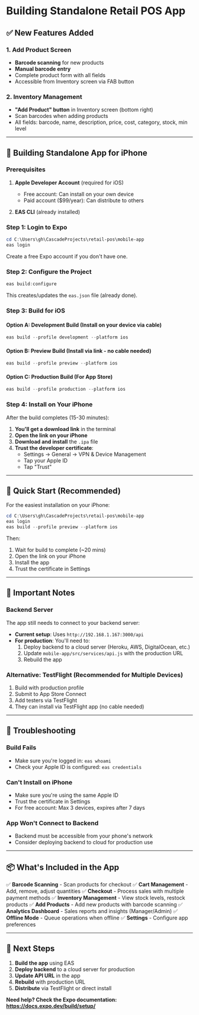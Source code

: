 # Building Standalone Retail POS App

## ✅ New Features Added

### 1. Add Product Screen
- **Barcode scanning** for new products
- **Manual barcode entry**
- Complete product form with all fields
- Accessible from Inventory screen via FAB button

### 2. Inventory Management
- **"Add Product" button** in Inventory screen (bottom right)
- Scan barcodes when adding products
- All fields: barcode, name, description, price, cost, category, stock, min level

---

## 📱 Building Standalone App for iPhone

### Prerequisites
1. **Apple Developer Account** (required for iOS)
   - Free account: Can install on your own device
   - Paid account ($99/year): Can distribute to others

2. **EAS CLI** (already installed)

### Step 1: Login to Expo
```powershell
cd C:\Users\gh\CascadeProjects\retail-pos\mobile-app
eas login
```
Create a free Expo account if you don't have one.

### Step 2: Configure the Project
```powershell
eas build:configure
```
This creates/updates the `eas.json` file (already done).

### Step 3: Build for iOS

#### Option A: Development Build (Install on your device via cable)
```powershell
eas build --profile development --platform ios
```

#### Option B: Preview Build (Install via link - no cable needed)
```powershell
eas build --profile preview --platform ios
```

#### Option C: Production Build (For App Store)
```powershell
eas build --profile production --platform ios
```

### Step 4: Install on Your iPhone

After the build completes (15-30 minutes):

1. **You'll get a download link** in the terminal
2. **Open the link on your iPhone**
3. **Download and install** the `.ipa` file
4. **Trust the developer certificate**:
   - Settings → General → VPN & Device Management
   - Tap your Apple ID
   - Tap "Trust"

---

## 🚀 Quick Start (Recommended)

For the easiest installation on your iPhone:

```powershell
cd C:\Users\gh\CascadeProjects\retail-pos\mobile-app
eas login
eas build --profile preview --platform ios
```

Then:
1. Wait for build to complete (~20 mins)
2. Open the link on your iPhone
3. Install the app
4. Trust the certificate in Settings

---

## 📝 Important Notes

### Backend Server
The app still needs to connect to your backend server:
- **Current setup**: Uses `http://192.168.1.167:3000/api`
- **For production**: You'll need to:
  1. Deploy backend to a cloud server (Heroku, AWS, DigitalOcean, etc.)
  2. Update `mobile-app/src/services/api.js` with the production URL
  3. Rebuild the app

### Alternative: TestFlight (Recommended for Multiple Devices)
1. Build with production profile
2. Submit to App Store Connect
3. Add testers via TestFlight
4. They can install via TestFlight app (no cable needed)

---

## 🔧 Troubleshooting

### Build Fails
- Make sure you're logged in: `eas whoami`
- Check your Apple ID is configured: `eas credentials`

### Can't Install on iPhone
- Make sure you're using the same Apple ID
- Trust the certificate in Settings
- For free account: Max 3 devices, expires after 7 days

### App Won't Connect to Backend
- Backend must be accessible from your phone's network
- Consider deploying backend to cloud for production use

---

## 📦 What's Included in the App

✅ **Barcode Scanning** - Scan products for checkout
✅ **Cart Management** - Add, remove, adjust quantities
✅ **Checkout** - Process sales with multiple payment methods
✅ **Inventory Management** - View stock levels, restock products
✅ **Add Products** - Add new products with barcode scanning
✅ **Analytics Dashboard** - Sales reports and insights (Manager/Admin)
✅ **Offline Mode** - Queue operations when offline
✅ **Settings** - Configure app preferences

---

## 🎯 Next Steps

1. **Build the app** using EAS
2. **Deploy backend** to a cloud server for production
3. **Update API URL** in the app
4. **Rebuild** with production URL
5. **Distribute** via TestFlight or direct install

**Need help? Check the Expo documentation: https://docs.expo.dev/build/setup/**

